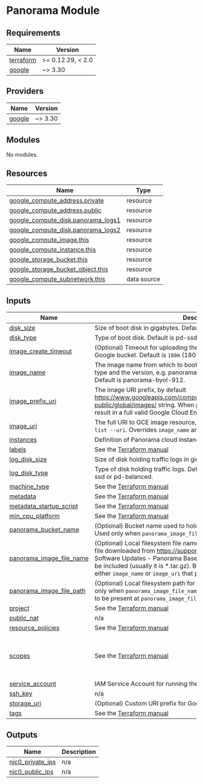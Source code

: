 # Panorama Module

<!-- BEGINNING OF PRE-COMMIT-TERRAFORM DOCS HOOK -->
## Requirements

| Name | Version |
|------|---------|
| <a name="requirement_terraform"></a> [terraform](#requirement\_terraform) | >= 0.12.29, < 2.0 |
| <a name="requirement_google"></a> [google](#requirement\_google) | ~> 3.30 |

## Providers

| Name | Version |
|------|---------|
| <a name="provider_google"></a> [google](#provider\_google) | ~> 3.30 |

## Modules

No modules.

## Resources

| Name | Type |
|------|------|
| [google_compute_address.private](https://registry.terraform.io/providers/hashicorp/google/latest/docs/resources/compute_address) | resource |
| [google_compute_address.public](https://registry.terraform.io/providers/hashicorp/google/latest/docs/resources/compute_address) | resource |
| [google_compute_disk.panorama_logs1](https://registry.terraform.io/providers/hashicorp/google/latest/docs/resources/compute_disk) | resource |
| [google_compute_disk.panorama_logs2](https://registry.terraform.io/providers/hashicorp/google/latest/docs/resources/compute_disk) | resource |
| [google_compute_image.this](https://registry.terraform.io/providers/hashicorp/google/latest/docs/resources/compute_image) | resource |
| [google_compute_instance.this](https://registry.terraform.io/providers/hashicorp/google/latest/docs/resources/compute_instance) | resource |
| [google_storage_bucket.this](https://registry.terraform.io/providers/hashicorp/google/latest/docs/resources/storage_bucket) | resource |
| [google_storage_bucket_object.this](https://registry.terraform.io/providers/hashicorp/google/latest/docs/resources/storage_bucket_object) | resource |
| [google_compute_subnetwork.this](https://registry.terraform.io/providers/hashicorp/google/latest/docs/data-sources/compute_subnetwork) | data source |

## Inputs

| Name | Description | Type | Default | Required |
|------|-------------|------|---------|:--------:|
| <a name="input_disk_size"></a> [disk\_size](#input\_disk\_size) | Size of boot disk in gigabytes. Default is the same as the os image. | `string` | `null` | no |
| <a name="input_disk_type"></a> [disk\_type](#input\_disk\_type) | Type of boot disk. Default is pd-ssd, alternative is pd-balanced. | `string` | `"pd-ssd"` | no |
| <a name="input_image_create_timeout"></a> [image\_create\_timeout](#input\_image\_create\_timeout) | (Optional) Timeout for uploading the *.tar.gz custom image file into the Google bucket. Default is `180m` (180 minutes). | `string` | `"180m"` | no |
| <a name="input_image_name"></a> [image\_name](#input\_image\_name) | The image name from which to boot an instance, including the license type and the version, e.g. panorama-byol-901, panorama-byol-1000. Default is panorama-byol-912. | `string` | `"panorama-byol-912"` | no |
| <a name="input_image_prefix_uri"></a> [image\_prefix\_uri](#input\_image\_prefix\_uri) | The image URI prefix, by default https://www.googleapis.com/compute/v1/projects/paloaltonetworksgcp-public/global/images/ string. When prepended to `image_name` it should result in a full valid Google Cloud Engine image resource URI. | `string` | `"https://www.googleapis.com/compute/v1/projects/paloaltonetworksgcp-public/global/images/"` | no |
| <a name="input_image_uri"></a> [image\_uri](#input\_image\_uri) | The full URI to GCE image resource, the output of `gcloud compute images list --uri`. Overrides `image_name` and `image_prefix_uri` inputs. | `string` | `null` | no |
| <a name="input_instances"></a> [instances](#input\_instances) | Definition of Panorama cloud instances | `map(any)` | n/a | yes |
| <a name="input_labels"></a> [labels](#input\_labels) | See the [Terraform manual](https://registry.terraform.io/providers/hashicorp/google/latest/docs/resources/compute_instance) | `map(any)` | `{}` | no |
| <a name="input_log_disk_size"></a> [log\_disk\_size](#input\_log\_disk\_size) | Size of disk holding traffic logs in gigabytes. Default is 2000. | `string` | `"2000"` | no |
| <a name="input_log_disk_type"></a> [log\_disk\_type](#input\_log\_disk\_type) | Type of disk holding traffic logs. Default is pd-standard, alternative is pd-ssd or pd-balanced. | `string` | `"pd-standard"` | no |
| <a name="input_machine_type"></a> [machine\_type](#input\_machine\_type) | See the [Terraform manual](https://registry.terraform.io/providers/hashicorp/google/latest/docs/resources/compute_instance) | `string` | `"n1-standard-16"` | no |
| <a name="input_metadata"></a> [metadata](#input\_metadata) | See the [Terraform manual](https://registry.terraform.io/providers/hashicorp/google/latest/docs/resources/compute_instance) | `map(string)` | `{}` | no |
| <a name="input_metadata_startup_script"></a> [metadata\_startup\_script](#input\_metadata\_startup\_script) | See the [Terraform manual](https://registry.terraform.io/providers/hashicorp/google/latest/docs/resources/compute_instance) | `string` | `null` | no |
| <a name="input_min_cpu_platform"></a> [min\_cpu\_platform](#input\_min\_cpu\_platform) | See the [Terraform manual](https://registry.terraform.io/providers/hashicorp/google/latest/docs/resources/compute_instance) | `string` | `"Intel Broadwell"` | no |
| <a name="input_panorama_bucket_name"></a> [panorama\_bucket\_name](#input\_panorama\_bucket\_name) | (Optional) Bucket name used to hold the customized Panorama OS image. Used only when `panorama_image_file_name` is set. | `string` | `"paloaltonetworks-panorama-os-image-bucket"` | no |
| <a name="input_panorama_image_file_name"></a> [panorama\_image\_file\_name](#input\_panorama\_image\_file\_name) | (Optional) Local filesystem file name (without the path component) of the file downloaded from https://support.paloaltonetworks.com from Software Updates - Panorama Base Images - GCP. The extension should be included (usually it is *.tar.gz). By default empty, which means to use either `image_name` or `image_uri` that point to a pre-existing image. | `string` | `""` | no |
| <a name="input_panorama_image_file_path"></a> [panorama\_image\_file\_path](#input\_panorama\_image\_file\_path) | (Optional) Local filesystem path for the `panorama_image_file_name`. Used only when `panorama_image_file_name` is set. The *.tag.gz file is expected to be present at `panorama_image_file_path/panorama_image_file_name`. | `string` | `"."` | no |
| <a name="input_project"></a> [project](#input\_project) | See the [Terraform manual](https://registry.terraform.io/providers/hashicorp/google/latest/docs/resources/compute_instance) | `string` | `null` | no |
| <a name="input_public_nat"></a> [public\_nat](#input\_public\_nat) | n/a | `bool` | `false` | no |
| <a name="input_resource_policies"></a> [resource\_policies](#input\_resource\_policies) | See the [Terraform manual](https://registry.terraform.io/providers/hashicorp/google/latest/docs/resources/compute_instance) | `list(string)` | `[]` | no |
| <a name="input_scopes"></a> [scopes](#input\_scopes) | See the [Terraform manual](https://registry.terraform.io/providers/hashicorp/google/latest/docs/resources/compute_instance) | `list(string)` | <pre>[<br>  "https://www.googleapis.com/auth/compute.readonly",<br>  "https://www.googleapis.com/auth/cloud.useraccounts.readonly",<br>  "https://www.googleapis.com/auth/devstorage.read_only",<br>  "https://www.googleapis.com/auth/logging.write",<br>  "https://www.googleapis.com/auth/monitoring.write"<br>]</pre> | no |
| <a name="input_service_account"></a> [service\_account](#input\_service\_account) | IAM Service Account for running the instance (just the email) | `string` | `null` | no |
| <a name="input_ssh_key"></a> [ssh\_key](#input\_ssh\_key) | n/a | `string` | `""` | no |
| <a name="input_storage_uri"></a> [storage\_uri](#input\_storage\_uri) | (Optional) Custom URI prefix for Google Cloud Storage API. | `string` | `"https://storage.cloud.google.com"` | no |
| <a name="input_tags"></a> [tags](#input\_tags) | See the [Terraform manual](https://registry.terraform.io/providers/hashicorp/google/latest/docs/resources/compute_instance) | `list(string)` | `[]` | no |

## Outputs

| Name | Description |
|------|-------------|
| <a name="output_nic0_private_ips"></a> [nic0\_private\_ips](#output\_nic0\_private\_ips) | n/a |
| <a name="output_nic0_public_ips"></a> [nic0\_public\_ips](#output\_nic0\_public\_ips) | n/a |
<!-- END OF PRE-COMMIT-TERRAFORM DOCS HOOK -->

